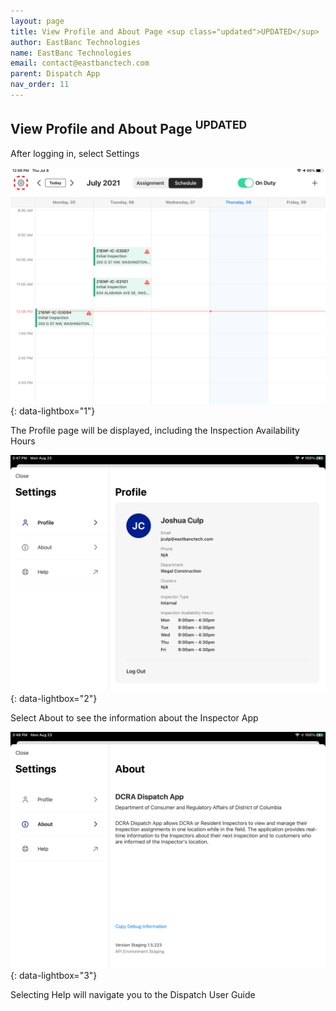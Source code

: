 ```yaml
---
layout: page
title: View Profile and About Page <sup class="updated">UPDATED</sup>
author: EastBanc Technologies
name: EastBanc Technologies
email: contact@eastbanctech.com
parent: Dispatch App
nav_order: 11
---
```

<section id="view-profile-and-about-page-updated" markdown="1">

# View Profile and About Page <sup class="updated">UPDATED</sup>

After logging in, select Settings

![Schedule Settings -screenshot](../images/dispatch-app/da-profile/view-profile-and-about-page1.png){: data-lightbox="1"}

The Profile page will be displayed, including the Inspection Availability Hours

![Profile -screenshot](../images/dispatch-app/da-profile/da-profile.PNG){: data-lightbox="2"}

Select About to see the information about the Inspector App

![About -screenshot](../images/dispatch-app/da-profile/da-about.PNG){: data-lightbox="3"}

Selecting Help will navigate you to the Dispatch User Guide

</section>

